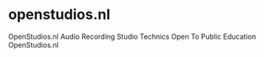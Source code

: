 # openstudios.nl
OpenStudios.nl Audio Recording Studio Technics Open To Public Education 
OpenStudios.nl 
